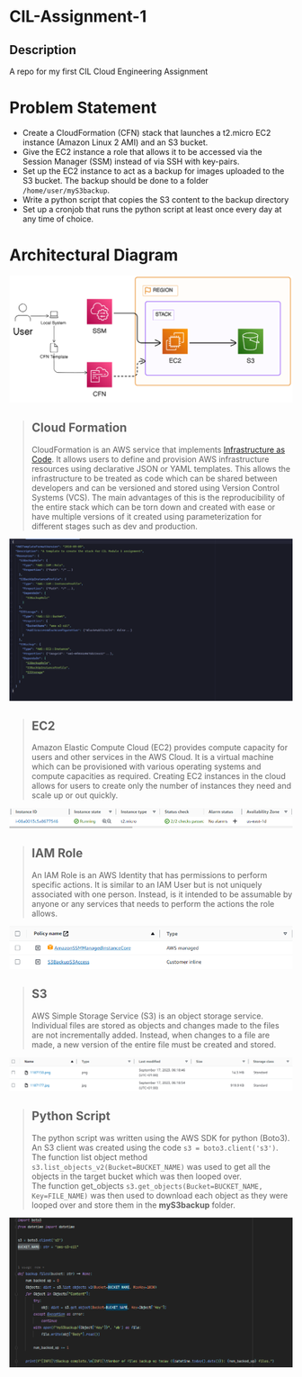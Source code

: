 # CIL-Assignment-1

## Description
A repo for my first CIL Cloud Engineering Assignment

# Problem Statement

- Create a CloudFormation (CFN) stack that launches a t2.micro EC2 instance (Amazon Linux 2 AMI)
and an S3 bucket.
- Give the EC2 instance a role that allows it to be accessed via the Session Manager (SSM) instead
of via SSH with key-pairs.
- Set up the EC2 instance to act as a backup for images uploaded to the S3 bucket. The backup should be done
to a folder `/home/user/myS3backup`.
- Write a python script that copies the S3 content to the backup directory
- Set up a cronjob that runs the python script at least once every day at any time of choice.

# Architectural Diagram
![arch.png](snapshots/Arch-Snapshot.png)

> ## Cloud Formation
> CloudFormation is an AWS service that implements [Infrastructure as Code](https://en.wikipedia.org/wiki/Infrastructure_as_code).
It allows users to define and provision AWS infrastructure resources using declarative JSON or YAML templates.
> This allows the infrastructure to be treated as code which can be shared between developers and can be versioned and stored using 
Version Control Systems (VCS). The main advantages of this is the reproducibility of the entire stack which can be torn down
> and created with ease or have multiple versions of it created using parameterization for different stages such as dev and production.

![img.png](snapshots/CFN-Template.png)

> ## EC2 
> Amazon Elastic Compute Cloud (EC2) provides compute capacity for users and other services in the AWS Cloud. It is a virtual machine
> which can be provisioned with various operating systems and compute capacities as required. Creating EC2 instances in the cloud
> allows for users to create only the number of instances they need and scale up or out quickly.

![img_1.png](snapshots/EC2-Snapshot.png)

> ## IAM Role
> An IAM Role is an AWS Identity that has permissions to perform specific actions. It is similar to an IAM User but is not uniquely associated with one
> person. Instead, is it intended to be assumable by anyone or any services that needs to perform the actions the role allows.

![img.png](snapshots/Role-Snapshot.png)

> ## S3
> AWS Simple Storage Service (S3) is an object storage service. Individual files are stored as objects and changes made to the files
> are not incrementally added. Instead, when changes to a file are made, a new version of the entire file must be created and stored.

![img.png](snapshots/S3-Snapshot.png)

> ## Python Script
> The python script was written using the AWS SDK for python (Boto3).
> An S3 client was created using the code `s3 = boto3.client('s3')`.  
> The function list object method `s3.list_objects_v2(Bucket=BUCKET_NAME)` was used to get all the objects in the target bucket which was then looped over.  
> The function get_objects `s3.get_objects(Bucket=BUCKET_NAME, Key=FILE_NAME)` was then used to download each object as they were looped over and store them in the **myS3backup** folder.

![img.png](snapshots/Python-Snapshot.png)
